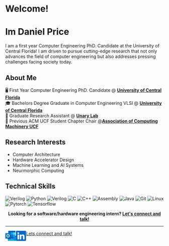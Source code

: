 
# Welcome!

# Im Daniel Price
I am a first year Computer Engineering PhD. Candidate at the University of Central Florida! I am driven to pursue cutting-edge research that not only advances the field of computer engineering but also addresses pressing challenges facing society today.

## About Me
:desktop_computer: First Year Computer Engineering PhD. Candidate @ [**University of Central Florida**](https://www.ucf.edu/) <br>
:mortar_board: Bachelors Degree Graduate in Computer Engineering VLSI @ [**University of Central Florida**](https://www.ucf.edu/) <br>
:microscope: Graduate Research Assistant @ [**Unary Lab**](https://www.unarylab.com/) <br>
:briefcase: Previous ACM UCF Student Chapter Chair @[**Association of Computing Machinery UCF**](https://www.acmucf.org/) <br>

## Research Interests
- Computer Architecture <br>
- Hardware Accelerator Design <br>
- Machine Learning and AI Systems <br>
- Neurmorphic Computing <br>


## Technical Skills

![Verilog](https://img.shields.io/static/v1?message=Verilog&logo=verilog&labelColor=1182c3&color=1182c3&logoColor=white&label=%20&style=for-the-badge)
![Python](https://img.shields.io/badge/python-3670A0?style=for-the-badge&logo=python&logoColor=ffdd54)
![Verilog](https://img.shields.io/badge/Verilog-B20838?style=for-the-badge&logo=Verilog&logoColor=white)
![C](https://img.shields.io/badge/c-3670A0?style=for-the-badge&logo=c&logoColor=white)
![C++](https://img.shields.io/badge/c++-%2300599C.svg?style=for-the-badge&logo=verilog&logoColor=white)
![Assembly](https://img.shields.io/badge/Assembly-330F63?style=for-the-badge&logo=verilog&logoColor=white)
![Java](https://img.shields.io/badge/Java-ED8B00?style=for-the-badge&logo=verilog&logoColor=white)
![Git](https://img.shields.io/badge/git-%23F05033.svg?style=for-the-badge&logo=verilog&logoColor=white)
![Linux](https://img.shields.io/badge/linux-%23121011.svg?style=for-the-badge&logo=verilog&logoColor=white)
![Pytorch](https://img.shields.io/badge/Pytorch-330F63?style=for-the-badge&logo=verilog&logoColor=white)
![Tensorflow](https://img.shields.io/badge/Tensorflow-330F63?style=for-the-badge&logo=verilog&logoColor=white)


<p align="center">
    <b>Looking for a software/hardware engineering intern?
        <a href="https://www.linkedin.com/in/joshuavjoseph">Let's connect and talk!</a>
    </b>
</p>

---

<!--<a href="https://novakcgx.me">
    <img height="32" align="left" alt="Website" src="img/icons/personal.png" />
</a>-->

<a href="mailto:Daniel.Price@ucf.edu">
    <img height="32" align="left" alt="Mail" src="outlook.png" />
</a>

<a href="https://www.linkedin.com/in/joshuavjoseph">
Lets connect and talk!
    <img height="32" align="left" alt="LinkedIn" src="linkedin.png" />
</a>
